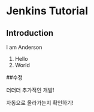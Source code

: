 # Jenkins Tutorial 

## Introduction

I am Anderson

1. Hello
2. World

##수정

더더더 추가적인 개발!

자동으로 올라가는지 확인하기!
